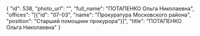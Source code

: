 {
    "id": 538,
    "photo_url": "",
    "full_name": "ПОТАПЕНКО Ольга Николаевна",
    "offices": "[{\"id\": \"07-03\", \"name\": \"Прокуратура Московского района\", \"position\": \"Старший помощник прокурора\"}]",
    "title": "ПОТАПЕНКО Ольга Николаевна"
}